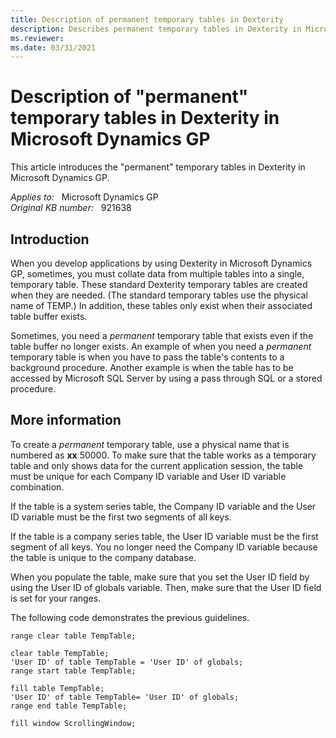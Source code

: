 ```yaml
---
title: Description of permanent temporary tables in Dexterity
description: Describes permanent temporary tables in Dexterity in Microsoft Dynamics GP. You may need this table when you have to pass the table's contents to a background procedure.
ms.reviewer: 
ms.date: 03/31/2021
---
```

# Description of "permanent" temporary tables in Dexterity in Microsoft Dynamics GP

This article introduces the "permanent" temporary tables in Dexterity in Microsoft Dynamics GP.

_Applies to:_ &nbsp; Microsoft Dynamics GP  
_Original KB number:_ &nbsp; 921638

## Introduction

When you develop applications by using Dexterity in Microsoft Dynamics GP, sometimes, you must collate data from multiple tables into a single, temporary table. These standard Dexterity temporary tables are created when they are needed. (The standard temporary tables use the physical name of TEMP.) In addition, these tables only exist when their associated table buffer exists.

Sometimes, you need a *permanent* temporary table that exists even if the table buffer no longer exists. An example of when you need a *permanent* temporary table is when you have to pass the table's contents to a background procedure. Another example is when the table has to be accessed by Microsoft SQL Server by using a pass through SQL or a stored procedure.

## More information

To create a *permanent* temporary table, use a physical name that is numbered as **xx** 50000. To make sure that the table works as a temporary table and only shows data for the current application session, the table must be unique for each Company ID variable and User ID variable combination.

If the table is a system series table, the Company ID variable and the User ID variable must be the first two segments of all keys.

If the table is a company series table, the User ID variable must be the first segment of all keys. You no longer need the Company ID variable because the table is unique to the company database.

When you populate the table, make sure that you set the User ID field by using the User ID of globals variable. Then, make sure that the User ID field is set for your ranges.

The following code demonstrates the previous guidelines.

```console
range clear table TempTable;

clear table TempTable;
'User ID' of table TempTable = 'User ID' of globals;
range start table TempTable;

fill table TempTable;
'User ID' of table TempTable= 'User ID' of globals;
range end table TempTable;

fill window ScrollingWindow;
```
